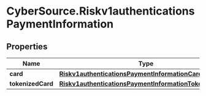 # CyberSource.Riskv1authenticationsPaymentInformation

## Properties
Name | Type | Description | Notes
------------ | ------------- | ------------- | -------------
**card** | [**Riskv1authenticationsPaymentInformationCard**](Riskv1authenticationsPaymentInformationCard.md) |  | [optional] 
**tokenizedCard** | [**Riskv1authenticationsPaymentInformationTokenizedCard**](Riskv1authenticationsPaymentInformationTokenizedCard.md) |  | [optional] 


